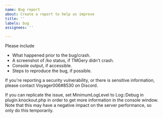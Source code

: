 ```yaml
---
name: Bug report
about: Create a report to help us improve
title: ''
labels: bug
assignees: ''

---
```


Please include

- What happened prior to the bug/crash.
- A screenshot of /ko status, if TMGery didn't crash.
- Console output, if accessible.
- Steps to reproduce the bug, if possible.

If you're reporting a security vulnerability, or there is sensitive information, please contact Voyager006#8530 on Discord.

If you can replicate the issue, set MinimumLogLevel to Log::Debug in plugin.knockout.php in order to get more information in the console window. Note that this may have a negative impact on the server performance, so only do this temporarily.
